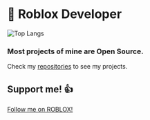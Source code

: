# 📝 Roblox Developer
![Top Langs](https://github-readme-stats.vercel.app/api/top-langs/?username=ivadsiuls&layout=compact&theme=synthwave)

### Most projects of mine are Open Source.

Check my [repositories](https://github.com/ivadsiuls?tab=repositories) to see my projects.

## Support me! 👍

[Follow me on ROBLOX!](https://www.roblox.com/users/5048508312/profile)
